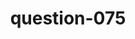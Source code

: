 ---
layout: question
title: question-075
number: 75
question: Name something you might prefer to buy in person rather than online.
answer1: Clothes | 29
answer2: Car | 28
answer3: Food | 18
answer4: Mattress | 14
answer5: Jewelry | 4
answer6: Perfume/Cologne | 4
answer7: Shoes | 2
answer8:
answer9:
answer10:
---